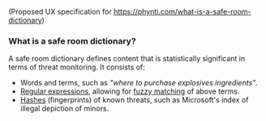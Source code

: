 (Proposed UX specification for https://phynti.com/what-is-a-safe-room-dictionary)

### What is a safe room dictionary?

A safe room dictionary defines content that is statistically significant in terms of threat monitoring. It consists of:

* Words and terms, such as _"where to purchase explosives ingredients"_.
* [Regular expressions][], allowing for [fuzzy matching][] of above terms.
* [Hashes][] (fingerprints) of known threats, such as Microsoft's index of illegal depiction of minors.

[fuzzy matching]: https://en.wikipedia.org/wiki/Record_linkage#Probabilistic_record_linkage
[regular expressions]: https://en.wikipedia.org/wiki/Regular_expression
[hashes]: https://en.wikipedia.org/wiki/Cryptographic_hash_function
